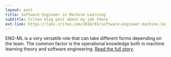 ```yaml
---
layout: post
title: Software Engineer in Machine Learning
subtitle: Criteo blog post about my job there
ext-link: https://labs.criteo.com/2018/03/software-engineer-machine-learning/
---
```


ENG-ML is a very versatile role that can take different forms depending on the team. The common factor is the operational knowledge both in machine learning theory and software engineering. [Read the full story](https://labs.criteo.com/2018/03/software-engineer-machine-learning/).
